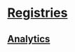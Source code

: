 # [Registries](https://osf.io/registries)

## [Analytics](https://docs.google.com/spreadsheets/d/1tPTbHsk8tAlkKAyyHU62zO-N_xBBYgPufi-N20jPsr0/edit#gid=0)
